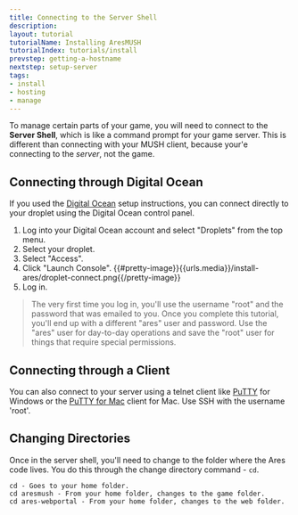```yaml
---
title: Connecting to the Server Shell
description:
layout: tutorial
tutorialName: Installing AresMUSH
tutorialIndex: tutorials/install
prevstep: getting-a-hostname
nextstep: setup-server
tags: 
- install
- hosting
- manage
---
```


To manage certain parts of your game, you will need to connect to the **Server Shell**, which is like a command prompt for your game server.  This is different than connecting with your MUSH client, because your'e connecting to the *server*, not the game.

## Connecting through Digital Ocean

If you used the [Digital Ocean](/tutorials/install/digital-ocean) setup instructions, you can connect directly to your droplet using the Digital Ocean control panel.  

1. Log into your Digital Ocean account and select "Droplets" from the top menu.
2. Select your droplet.
3. Select "Access".
4. Click "Launch Console".
{{#pretty-image}}{{urls.media}}/install-ares/droplet-connect.png{{/pretty-image}}
4. Log in.

> The very first time you log in, you'll use the username "root" and the password that was emailed to you.  Once you complete this tutorial, you'll end up with a different "ares" user and password.  Use the "ares" user for day-to-day operations and save the "root" user for things that require special permissions.

## Connecting through a Client

You can also connect to your server using a telnet client like [PuTTY](http://www.putty.org/) for Windows or the [PuTTY for Mac](https://www.ssh.com/ssh/putty/mac/) client for Mac.   Use SSH with the username 'root'.

## Changing Directories

Once in the server shell, you'll need to change to the folder where the Ares code lives.  You do this through the change directory command - `cd`.

    cd - Goes to your home folder.
    cd aresmush - From your home folder, changes to the game folder.
    cd ares-webportal - From your home folder, changes to the web folder.

